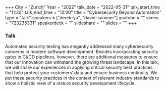 +++
City = "Zurich"
Year = "2022"
talk_date = "2022-05-31"
talk_start_time = "11:30"
talk_end_time = "12:00"
title = "Cybersecurity Beyond Automation"
type = "talk"
speakers = ["derek-yu", "david-sommer"]
youtube = ""
vimeo = "723235331"
speakerdeck = ""
slideshare = ""
slides = ""
+++

### Talk

Automated security testing has elegantly addressed many cybersecurity concerns in modern software development. Besides incorporating security gates in CI/CD pipelines, however, there are additional measures to ensure that our innovation can withstand the growing threat landscape. In this talk, we will share our experiences in applying critical security best practices that help protect your customers’ data and ensure business continuity. We put these security practices in the context of relevant industry standards to show a holistic view of a mature security development lifecycle.